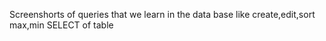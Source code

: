 Screenshorts of queries that we learn in the data base like create,edit,sort max,min SELECT of table
